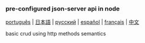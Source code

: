 ### pre-configured json-server api in node

[português](readme-pt.md) | [日本語](readme-ja.md) | [pусский](readme-ru.md) | [español](readme-es.md) | [français](readme-fr.md) | [中文](readme-zh.md)

basic crud using http methods semantics
